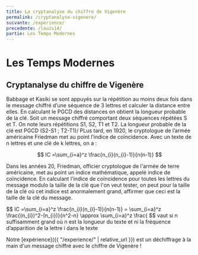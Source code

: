 ```yaml
---
title: La cryptanalyse du chiffre de Vigenère
permalink: /cryptanalyse-vigenere/
suivante: /experience/
precedente: /louis14/
partie: Les Temps Modernes
---
```


# Les Temps Modernes

## Cryptanalyse du chiffre de Vigenère

Babbage et Kasiki se sont appuyés sur la répétition au moins deux fois dans le message chiffré d’une séquence de 3 lettres et calculer la distance entre elles. En calculant le PGCD des distances on obtient la longueur probable de la clé.
Soit un message chiffré comportant deux séquences répétées S et T. On note leurs répétitions S1, S2, T1 et T2. La longueur probable de la clé est PGCD (S2-S1 ; T2-T1)/
PLus tard, en 1920, le cryptologue de l’armée américaine Friedman met au point l’indice de coïncidence. Avec un texte de n lettres et une clé de k lettres, on a :

$$ IC =\sum_{i=a}^z \frac{n_{i}(n_{i}-1)}{n(n-1)} $$


Dans les années 20, Friedman, officier cryptologue de l'armée de terre américaine, met au point un indice mathématique, appelé indice de coïncidence. En calculant l'indice de coïncidence pour toutes les lettres du message modulo la taille de la clé que l'on veut tester, on peut pour la taille de la clé où cet indice est anormalement grand, affirmer que ceci est la taille de la clé du message.

$$ IC =\sum_{i=a}^z \frac{n_{i}(n_{i}-1)}{n(n-1)} = \sum_{i=a}^z \frac{(n_{i})^2-(n_{i})}{n^2-n} \approx \sum_{i=a}^z \frac{ $$
vaut si n suffisamment grand
où n est la longueur du texte et ni la fréquence d’apparition de la lettre i dans le texte

Notre [expérience]({{ "/experience/" | relative_url }}) est un déchiffrage à la main d'un message chiffré avec le chiffre de Vigenère !
